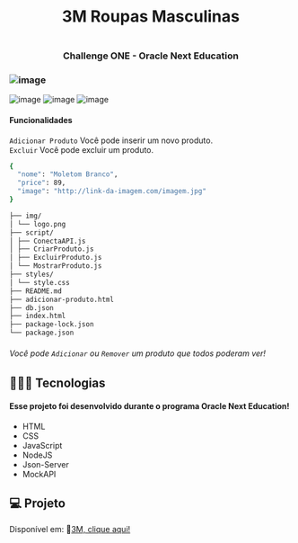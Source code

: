 <h1 align="center"> 3M Roupas Masculinas </h1>

<h3 align="center">
<br>Challenge ONE - Oracle Next Education<br/>
</h3>

### ![image](https://github.com/marostegaf/3M/assets/103620713/455d915b-a457-411a-8b45-7dcb67e80ea7)
![image](https://github.com/marostegaf/3M/assets/103620713/765f8b3d-2d53-44fa-b876-fe6706534610)
![image](https://github.com/marostegaf/3M/assets/103620713/f89e43b0-3db6-4447-b751-cf514a67d362)
![image](https://github.com/marostegaf/3M/assets/103620713/5747ab19-ad44-4332-8c5c-8de524c986de)

#### Funcionalidades
`Adicionar Produto` Você pode inserir um novo produto. <br/>
`Excluir` Você pode excluir um produto.
```bash
{
  "nome": "Moletom Branco",
  "price": 89,
  "image": "http://link-da-imagem.com/imagem.jpg"
}
```

```bash
├── img/
│ └── logo.png
├── script/
│ ├── ConectaAPI.js
│ ├── CriarProduto.js
│ ├── ExcluirProduto.js
│ └── MostrarProduto.js
├── styles/
│ └── style.css
├── README.md
├── adicionar-produto.html
├── db.json
├── index.html
├── package-lock.json
└── package.json
```
###### Você pode `Adicionar` ou `Remover` um produto que todos poderam ver!

## 🧑🏻‍💻 Tecnologias
#### Esse projeto foi desenvolvido durante o programa Oracle Next Education!
- HTML
- CSS
- JavaScript
- NodeJS
- Json-Server
- MockAPI
  
## 💻 Projeto
Disponível em: 🔗[3M, clique aqui!](https://3m-roupas-masculinas.vercel.app/)


